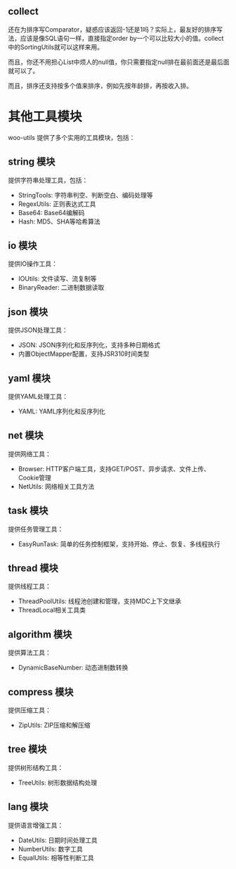 ## collect

还在为排序写Comparator，疑惑应该返回-1还是1吗？实际上，最友好的排序写法，应该是像SQL语句一样，直接指定order by一个可以比较大小的值。collect中的SortingUtils就可以这样来用。

而且，你还不用担心List中烦人的null值，你只需要指定null排在最前面还是最后面就可以了。

而且，排序还支持按多个值来排序，例如先按年龄排，再按收入排。

# 其他工具模块

woo-utils 提供了多个实用的工具模块，包括：

## string 模块

提供字符串处理工具，包括：
- StringTools: 字符串判空、判断空白、编码处理等
- RegexUtils: 正则表达式工具
- Base64: Base64编解码
- Hash: MD5、SHA等哈希算法

## io 模块

提供IO操作工具：
- IOUtils: 文件读写、流复制等
- BinaryReader: 二进制数据读取

## json 模块

提供JSON处理工具：
- JSON: JSON序列化和反序列化，支持多种日期格式
- 内置ObjectMapper配置，支持JSR310时间类型

## yaml 模块

提供YAML处理工具：
- YAML: YAML序列化和反序列化

## net 模块

提供网络工具：
- Browser: HTTP客户端工具，支持GET/POST、异步请求、文件上传、Cookie管理
- NetUtils: 网络相关工具方法

## task 模块

提供任务管理工具：
- EasyRunTask: 简单的任务控制框架，支持开始、停止、恢复、多线程执行

## thread 模块

提供线程工具：
- ThreadPoolUtils: 线程池创建和管理，支持MDC上下文继承
- ThreadLocal相关工具类

## algorithm 模块

提供算法工具：
- DynamicBaseNumber: 动态进制数转换

## compress 模块

提供压缩工具：
- ZipUtils: ZIP压缩和解压缩

## tree 模块

提供树形结构工具：
- TreeUtils: 树形数据结构处理

## lang 模块

提供语言增强工具：
- DateUtils: 日期时间处理工具
- NumberUtils: 数字工具
- EqualUtils: 相等性判断工具



